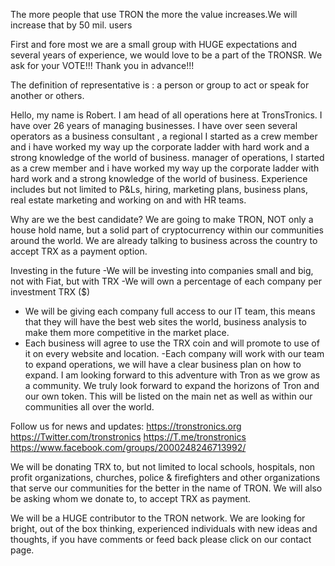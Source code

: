  
The more people that use TRON the more the value increases.We will increase that by 50 mil. users

First and fore most we are a small group with HUGE expectations and several years of experience, we would love to be a part of the TRONSR. We ask for your VOTE!!! Thank you in advance!!! 

The definition of representative is : a person or group to act or speak for another or others.

Hello, my name is Robert. I am head of all operations here at TronsTronics. I have over 26 years of managing businesses. I have over seen several  operators as a business consultant , a regional I started as a crew member and i have worked my way up the corporate ladder with hard work and a strong knowledge of the world of business.  manager of operations, I started as a crew member and i have worked my way up the corporate ladder with hard work and a strong knowledge of the world of business.  Experience includes but not limited to  P&Ls, hiring, marketing plans, business plans, real estate marketing and working on and with HR teams.

Why are we the best candidate? 
We are going to make TRON, NOT only a house hold name, but a solid part of cryptocurrency within our communities around the world. We are already talking to business across the country to accept TRX as a payment option.

Investing in the future
 -We will be investing into companies small and big, not with Fiat, but with TRX 
-We will own a percentage of each company per investment TRX ($) 
- We will be giving each company full access to our IT team, this means that they will have the best web sites the world, business analysis to make them more competitive in the market place.
- Each business will agree to use the TRX coin and will promote to use of it on every website and location.
-Each company will work with our team to expand operations, we will have a clear business plan on how to expand.
 I am looking forward to this adventure with Tron as we grow as a community. We truly look forward to expand the horizons of Tron and our own token. This will be listed on the main net as well as within our communities all over the world.

Follow us for news and updates:
https://tronstronics.org
https://Twitter.com/tronstronics
https://T.me/tronstronics
https://www.facebook.com/groups/2000248246713992/

We will be donating TRX to, but not limited to local schools, hospitals, non profit organizations, churches, police & firefighters and other organizations that serve our communities for the better in the name of TRON. We will also be asking whom we donate to, to accept TRX as payment.

We will be a HUGE contributor to the TRON network. We are looking for bright, out of the box thinking, experienced individuals with  new ideas and thoughts, if you have comments or feed back please click on our contact page.  
